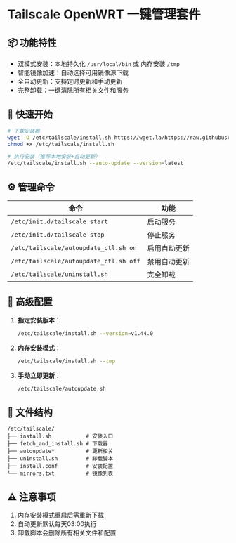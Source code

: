 # Tailscale OpenWRT 一键管理套件

## 📦 功能特性
- 双模式安装：本地持久化 `/usr/local/bin` 或 内存安装 `/tmp`
- 智能镜像加速：自动选择可用镜像源下载
- 全自动更新：支持定时更新和手动更新
- 完整卸载：一键清除所有相关文件和服务

## 🚀 快速开始
```bash
# 下载安装器
wget -O /etc/tailscale/install.sh https://wget.la/https://raw.githubusercontent.com/CH3NGYZ/ts-test/main/install.sh
chmod +x /etc/tailscale/install.sh

# 执行安装（推荐本地安装+自动更新）
/etc/tailscale/install.sh --auto-update --version=latest
```

## ⚙️ 管理命令
| 命令 | 功能 |
|------|------|
| `/etc/init.d/tailscale start` | 启动服务 |
| `/etc/init.d/tailscale stop` | 停止服务 |
| `/etc/tailscale/autoupdate_ctl.sh on` | 启用自动更新 |
| `/etc/tailscale/autoupdate_ctl.sh off` | 禁用自动更新 |
| `/etc/tailscale/uninstall.sh` | 完全卸载 |

## 🔧 高级配置
1. **指定安装版本**：
   ```bash
   /etc/tailscale/install.sh --version=v1.44.0
   ```

2. **内存安装模式**：
   ```bash
   /etc/tailscale/install.sh --tmp
   ```

3. **手动立即更新**：
   ```bash
   /etc/tailscale/autoupdate.sh
   ```

## 📂 文件结构
```
/etc/tailscale/
├── install.sh           # 安装入口
├── fetch_and_install.sh # 下载器
├── autoupdate*          # 更新相关
├── uninstall.sh         # 卸载脚本
├── install.conf         # 安装配置
└── mirrors.txt          # 镜像列表
```

## ⚠️ 注意事项
1. 内存安装模式重启后需重新下载
2. 自动更新默认每天03:00执行
3. 卸载脚本会删除所有相关文件和配置